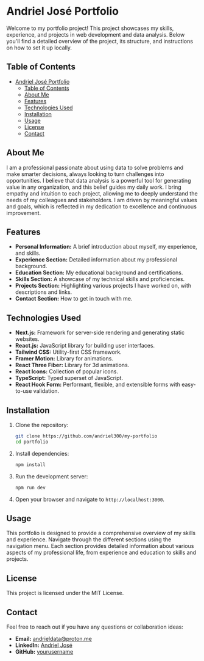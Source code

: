 # Andriel José Portfolio

Welcome to my portfolio project! This project showcases my skills, experience, and projects in web development and data analysis. Below you'll find a detailed overview of the project, its structure, and instructions on how to set it up locally.

## Table of Contents

- [Andriel José Portfolio](#andriel-josé-portfolio)
  - [Table of Contents](#table-of-contents)
  - [About Me](#about-me)
  - [Features](#features)
  - [Technologies Used](#technologies-used)
  - [Installation](#installation)
  - [Usage](#usage)
  - [License](#license)
  - [Contact](#contact)

## About Me

I am a professional passionate about using data to solve problems and make smarter decisions, always looking to turn challenges into opportunities. I believe that data analysis is a powerful tool for generating value in any organization, and this belief guides my daily work. I bring empathy and intuition to each project, allowing me to deeply understand the needs of my colleagues and stakeholders. I am driven by meaningful values and goals, which is reflected in my dedication to excellence and continuous improvement.

## Features

- **Personal Information:** A brief introduction about myself, my experience, and skills.
- **Experience Section:** Detailed information about my professional background.
- **Education Section:** My educational background and certifications.
- **Skills Section:** A showcase of my technical skills and proficiencies.
- **Projects Section:** Highlighting various projects I have worked on, with descriptions and links.
- **Contact Section:** How to get in touch with me.

## Technologies Used

- **Next.js:** Framework for server-side rendering and generating static websites.
- **React.js:** JavaScript library for building user interfaces.
- **Tailwind CSS:** Utility-first CSS framework.
- **Framer Motion:** Library for animations.
- **React Three Fiber:** Library for 3d animations.
- **React Icons:** Collection of popular icons.
- **TypeScript:** Typed superset of JavaScript.
- **React Hook Form:** Performant, flexible, and extensible forms with easy-to-use validation.

## Installation

1. Clone the repository:

   ```bash
   git clone https://github.com/andriel300/my-portfolio
   cd portfolio
   ```

2. Install dependencies:

   ```bash
   npm install
   ```

3. Run the development server:

   ```bash
   npm run dev
   ```

4. Open your browser and navigate to `http://localhost:3000`.

## Usage

This portfolio is designed to provide a comprehensive overview of my skills and experience. Navigate through the different sections using the navigation menu. Each section provides detailed information about various aspects of my professional life, from experience and education to skills and projects.

## License

This project is licensed under the MIT License.

## Contact

Feel free to reach out if you have any questions or collaboration ideas:

- **Email:** andrieldata@proton.me
- **LinkedIn:** [Andriel José](https://linkedin.com/in/andrieljose)
- **GitHub:** [yourusername](https://github.com/andriel300)
